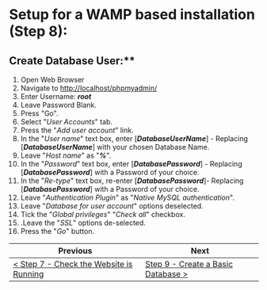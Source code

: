 # Setup for a WAMP based installation (Step 8):

## Create Database User:**

1. Open Web Browser
2. Navigate to [http://localhost/phpmyadmin/](http://localhost/phpmyadmin/)
3. Enter Username: _**root**_
4. Leave Password Blank.
5. Press &quot;Go&quot;.
6. Select &quot;_User Accounts_&quot; tab.
7. Press the &quot;_Add user account_&quot; link.
8. In the &quot;_User name_&quot; text box, enter [**_DatabaseUserName_**] - Replacing [**_DatabaseUserName_**] with your chosen Database Name.
9. Leave &quot;_Host name_&quot; as "**_%_**".
10. In the &quot;_Password_&quot; text box, enter [**_DatabasePassword_**] - Replacing [**_DatabasePassword_**] with a Password of your choice.
11. In the &quot;_Re-type_&quot; text box, re-enter [**_DatabasePassword_**]- Replacing [**_DatabasePassword_**] with a Password of your choice.
12. Leave &quot;_Authentication Plugin_&quot; as &quot;_Native MySQL authentication_&quot;.
13. Leave &quot;_Database for user account_&quot; options deselected.
14. Tick the &quot;_Global privileges_&quot; &quot;_Check all_&quot; checkbox.
15. .Leave the &quot;_SSL_&quot; options de-selected.
16. Press the &quot;_Go_&quot; button.

| Previous | Next |
| -------- | ---- |
| [< Step 7 - Check the Website is Running ](wamp-7.md) | [Step 9 - Create a Basic Database >](wamp-9.md) |